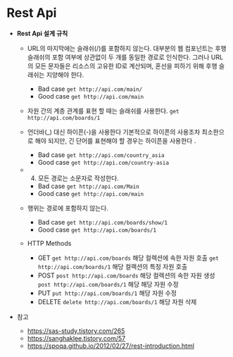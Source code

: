 # Rest Api 

- **Rest Api 설계 규칙**
  - URL의 마지막에는 슬래쉬(/)를 포함하지 않는다.
    대부분의 웹 컴포넌트는 후행 슬래쉬의 포함 여부에 상관없이  두 개를 동일한 경로로 인식한다.
    그러나 URL의 모든 문자들은 리소스의 고유한 ID로 계산되며, 혼선을 피하기 위해 후행 슬래쉬는 지양해야 한다.

    - Bad case
    	``` get http://api.com/main/ ```
    - Good case
    	``` get http://api.com/main ```

  - 자원 간의 계층 관계를 표현 할 때는 슬래쉬를 사용한다.
    ``` get http://api.com/boards/1 ```

  - 언더바(_) 대신 하이픈(-)을 사용한다
    기본적으로 하이픈의 사용조차 최소한으로 해야 되지만, 긴 단어를 표현해야 할 경우는 하이픈을 사용한다 . 

    - Bad case
    	``` get http://api.com/country_asia ```
    - Good case
    	``` get http://api.com/country-asia ```

  - 4. 모든 경로는  소문자로 작성한다.
  	- Bad case
  		``` get http://api.com/Main ```
  	- Good case
  		``` get http://api.com/main ```
  	
  - 행위는 경로에 포함하지 않는다.

    - Bad case
    	``` get http://api.com/boards/show/1 ```
    - Good case
    	``` get http://api.com/boards/1 ```

  - HTTP Methods

    - GET
    	``` get http://api.com/boards ```
    	해당 컬렉션에 속한 자원 호출
    	``` get http://api.com/boards/1 ```
    	해당 컬랙션의 특정 자원 호출
    - POST
    	``` post http://api.com/boards ```
    	해당 컬렉션의 속한 자원 생성
    	``` post http://api.com/boards/1 ```
    	해당 해당 자원 수정
    - PUT
    	``` put http://api.com/boards/1 ```
    	해당 자원 수정
    - DELETE
    	``` delete http://api.com/boards/1 ```
    	해당 자원 삭제
    	
    	

- 참고
	- https://sas-study.tistory.com/265
	- https://sanghaklee.tistory.com/57
	- https://spoqa.github.io/2012/02/27/rest-introduction.html